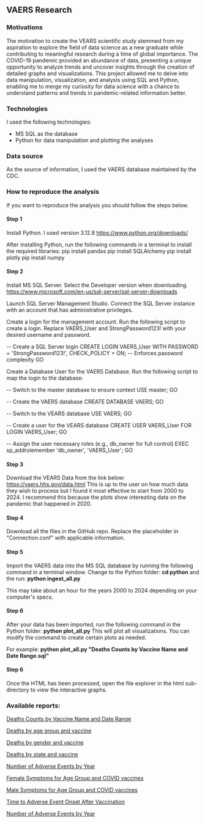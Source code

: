 ## VAERS Research

### Motivations
The motivation to create the VEARS scientific study stemmed from my aspiration to explore the field of data science as a new graduate while contributing to meaningful research during a time of global importance. The COVID-19 pandemic provided an abundance of data, presenting a unique opportunity to analyze trends and uncover insights through the creation of detailed graphs and visualizations. This project allowed me to delve into data manipulation, visualization, and analysis using SQL and Python, enabling me to merge my curiosity for data science with a chance to understand patterns and trends in pandemic-related information better.

### Technologies
I used the following technologies:
- MS SQL as the database
- Python for data manipulation and plotting the analyses

### Data source
As the source of information, I used the VAERS database maintained by the CDC.

### How to reproduce the analysis
If you want to reproduce the analysis you should follow the steps below.

#### Step 1

Install Python. I used version 3.12.8
https://www.python.org/downloads/

After installing Python, run the following commands in a terminal to install the required libraries:
pip install pandas
pip install SQLAlchemy
pip install plotly
pip install numpy

#### Step 2

Install MS SQL Server. Select the Developer version when downloading.
https://www.microsoft.com/en-us/sql-server/sql-server-downloads

Launch SQL Server Management Studio.
Connect the SQL Server instance with an account that has administrative privileges.

Create a login for the management account.
Run the following script to create a login. Replace VAERS_User and StrongPassword123! with your desired username and password.

-- Create a SQL Server login
CREATE LOGIN VAERS_User 
WITH PASSWORD = 'StrongPassword123!',
     CHECK_POLICY = ON; -- Enforces password complexity
GO

Create a Database User for the VAERS Database.
Run the following script to map the login to the database:

-- Switch to the master database to ensure context
USE master;
GO

-- Create the VAERS database
CREATE DATABASE VAERS;
GO

-- Switch to the VEARS database
USE VAERS;
GO

-- Create a user for the VEARS database
CREATE USER VAERS_User FOR LOGIN VAERS_User;
GO

-- Assign the user necessary roles (e.g., db_owner for full control)
EXEC sp_addrolemember 'db_owner', 'VAERS_User';
GO

#### Step 3

Download the VEARS Data from the link below:
https://vaers.hhs.gov/data.html
This is up to the user on how much data they wish to process but I found it most effective to start from 2000 to 2024. I recommend this because the plots show interesting data on the pandemic that happened in 2020.

#### Step 4
Download all the files in the GitHub repo.
Replace the placeholder in "Connection.conf" with applicable information.

#### Step 5
Import the VAERS data into the MS SQL database by running the following command in a terminal window. Change to the Python folder: 
**cd python**
and the run:
**python ingest_all.py**

This may take about an hour for the years 2000 to 2024 depending on your computer's specs.

#### Step 6
After your data has been imported, run the following command in the Python folder:
**python plot_all.py** 
This will plot all visualizations. You can modify the command to create certain plots as needed. 

For example:
**python plot_all.py "Deaths Counts by Vaccine Name and Date Range.sql"**


#### Step 6
Once the HTML has been processed, open the file explorer in the html sub-directory to view the interactive graphs.

### Available  reports:

<a href="nm">Deaths Counts by Vaccine Name and Date Range</a>

<a href="https://html-preview.github.io/?url=https://github.com/soloveyg/Vaers-Scientific-Study/blob/main/html/Deaths%20by%20age%20group%20and%20vaccine.html">Deaths by age group and vaccine</a>


<a href="https://html-preview.github.io/?url=https://github.com/soloveyg/Vaers-Scientific-Study/blob/main/html/Deaths%20by%20gender%20and%20vaccine.html">Deaths by gender and vaccine</a>


<a href="https://html-preview.github.io/?url=https://github.com/soloveyg/Vaers-Scientific-Study/blob/main/html/Deaths%20by%20state%20and%20vaccine.html">Deaths by state and vaccine</a>


<a href="https://html-preview.github.io/?url=https://github.com/soloveyg/Vaers-Scientific-Study/blob/main/html/Number%20of%20Adverse%20Events%20by%20Year.html">Number of Adverse Events by Year</a>

<a href="https://html-preview.github.io/?url=https://github.com/soloveyg/Vaers-Scientific-Study/blob/main/html/Female%20Symptoms%20for%20Age%20Group%20and%20COVID%20vaccines.html">Female Symptoms for Age Group and COVID vaccines</a>

<a href="https://html-preview.github.io/?url=https://github.com/soloveyg/Vaers-Scientific-Study/blob/main/html/Male%20Symptoms%20for%20Age%20Group%20and%20COVID%20vaccines.html">Male Symptoms for Age Group and COVID vaccines</a>

<a href="https://html-preview.github.io/?url=https://github.com/soloveyg/Vaers-Scientific-Study/blob/main/html/Time%20to%20Adverse%20Event%20Onset%20After%20Vaccination.html">Time to Adverse Event Onset After Vaccination</a>

<a href="https://html-preview.github.io/?url=https://github.com/soloveyg/Vaers-Scientific-Study/blob/main/html/Number%20of%20Adverse%20Events%20by%20Year.html">Number of Adverse Events by Year</a>

